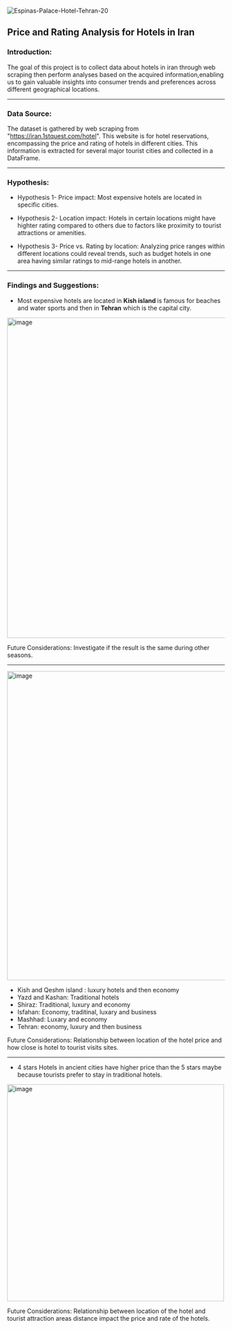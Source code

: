 
![Espinas-Palace-Hotel-Tehran-20](https://github.com/Negar86/Project1/assets/160590005/97111bc7-13ee-43ca-9e0f-b7e619b4d470)

## Price and Rating Analysis for Hotels in Iran

### Introduction:   
The goal of this project is to collect data about hotels in iran through web scraping then perform analyses based on the acquired information,enabling us to gain valuable insights into consumer trends and preferences across different geographical locations.

---
### Data Source:
The dataset is gathered by web scraping from "https://iran.1stquest.com/hotel". This website is for hotel reservations, encompassing the price and rating of hotels in different cities. This information is extracted for several major tourist cities and collected in a DataFrame.

---
### Hypothesis:
- Hypothesis 1- Price impact: Most expensive hotels are located in specific cities.

- Hypothesis 2- Location impact: Hotels in certain locations might have highter rating compared to others due to factors like proximity to tourist attractions or amenities.

- Hypothesis 3- Price vs. Rating by location: 
Analyzing price ranges within different locations could reveal trends, such as budget hotels in one area having similar ratings to mid-range hotels in another.

---
### Findings and Suggestions:   
* Most expensive hotels are located in <b> Kish island </b> is famous for beaches and water sports and then in <b>Tehran</b> which is the capital city.  
<img width="741" alt="image" src="https://github.com/Negar86/Project1/assets/160590005/d8964e3f-40a9-40bc-8c33-6e3c91ea6add">

Future Considerations: Investigate if the result is the same during other seasons.

-----


<img width="715" alt="image" src="https://github.com/Negar86/Project1/assets/160590005/d268a667-2fb6-45a3-bc0c-a7cd5ceec12d">   

* Kish and Qeshm island : luxury hotels and then economy        
* Yazd and Kashan: Traditional hotels   
* Shiraz: Traditional, luxury and economy    
* Isfahan: Economy, traditinal, luxary and business    
* Mashhad: Luxary and economy    
* Tehran: economy, luxury and then business    

Future Considerations: Relationship between location of the hotel price and how close is hotel to tourist visits sites.

----

* 4 stars Hotels in ancient cities have higher price than the 5 stars maybe because tourists prefer to stay in traditional hotels.    
<img width="502" alt="image" src="https://github.com/Negar86/Project1/assets/160590005/2562f14e-74b5-4e37-a7a1-b38b4a04a6b2">

Future Considerations: Relationship between location of the hotel and tourist attraction areas distance impact the price and rate of the hotels.



